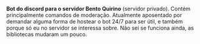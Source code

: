 **Bot do discord para o servidor Bento Quirino** (servidor privado).
Contém principalmente comandos de moderação.
Atualmente aposentado por demandar alguma forma de hostear o bot 24/7 para ser útil, e também porque só eu no servidor se interessa sobre. 
Não sei se funciona ainda, as bibliotecas mudaram um pouco.
